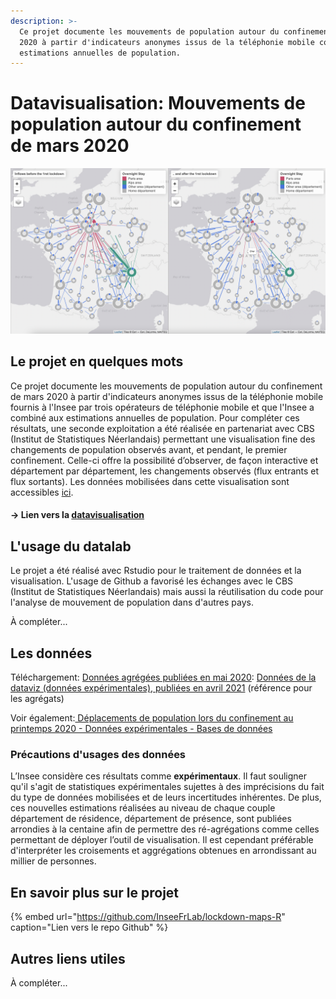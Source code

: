 ```yaml
---
description: >-
  Ce projet documente les mouvements de population autour du confinement de mars
  2020 à partir d'indicateurs anonymes issus de la téléphonie mobile combiné aux
  estimations annuelles de population.
---
```


# Datavisualisation: Mouvements de population autour du confinement de mars 2020

![Mouvements de population autour du confinement de mars 2020 en France](../.gitbook/assets/mouvements_population_confinement_mars_2020.png)

## Le projet en quelques mots

Ce projet documente les mouvements de population autour du confinement de mars 2020 à partir d'indicateurs anonymes issus de la téléphonie mobile fournis à l'Insee par trois opérateurs de téléphonie mobile et que l'Insee a combiné aux estimations annuelles de population. Pour compléter ces résultats, une seconde exploitation a été réalisée en partenariat avec CBS \(Institut de Statistiques Néerlandais\) permettant une visualisation fine des changements de population observés avant, et pendant, le premier confinement. Celle-ci offre la possibilité d’observer, de façon interactive et département par département, les changements observés \(flux entrants et flux sortants\). Les données mobilisées dans cette visualisation sont accessibles [ici](https://www.insee.fr/fr/statistiques/fichier/5350073/mouvements_population_confinement_2020_csv.zip).

#### → Lien vers la [datavisualisation](https://inseefrlab.github.io/lockdown-maps-R/inflows_FR.html)

## L'usage du datalab 

Le projet a été réalisé avec Rstudio pour le traitement de données  et la visualisation. L'usage de Github a favorisé les échanges avec le CBS \(Institut de Statistiques Néerlandais\) mais aussi la réutilisation du code pour l'analyse de mouvement de population dans d'autres pays.

À compléter...

## Les données

Téléchargement: [Données agrégées publiées en mai 2020](https://www.insee.fr/fr/statistiques/fichier/4635407/IA54_Donnees.xlsx): [Données de la dataviz \(données expérimentales\), publiées en avril 2021](https://www.insee.fr/fr/statistiques/fichier/5350073/mouvements_population_confinement_2020_csv.zip) \(référence pour les agrégats\)

Voir également:[ Déplacements de population lors du confinement au printemps 2020 - Données expérimentales - Bases de données](https://insee.fr/fr/statistiques/5350073)

### Précautions d'usages des données

L’Insee considère ces résultats comme **expérimentaux**. Il faut souligner qu'il s'agit de statistiques expérimentales sujettes à des imprécisions du fait du type de données mobilisées et de leurs incertitudes inhérentes. De plus, ces nouvelles estimations réalisées au niveau de chaque couple département de résidence, département de présence, sont publiées arrondies à la centaine afin de permettre des ré-agrégations comme celles permettant de déployer l’outil de visualisation. Il est cependant préférable d'interpréter les croisements et aggrégations obtenues en arrondissant au millier de personnes. 

## En savoir plus sur le projet

{% embed url="https://github.com/InseeFrLab/lockdown-maps-R" caption="Lien vers le repo Github" %}

## Autres liens utiles 

À compléter...

